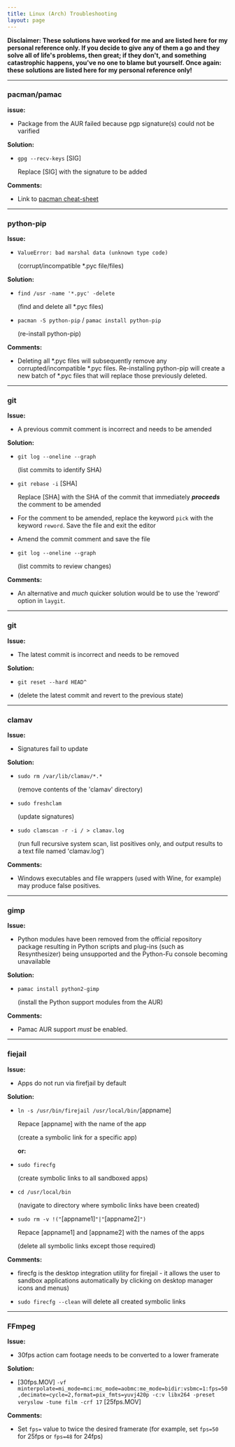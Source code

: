 ```yaml
---
title: Linux (Arch) Troubleshooting
layout: page
---
```


**Disclaimer: These solutions have worked for me and are listed here for my personal reference only. If you decide to give any of them a go and they solve all of life's problems, then great; if they don't, and something catastrophic happens, you've no one to blame but yourself. Once again: these solutions are listed here for my personal reference only!**

---

### pacman/pamac ###

**issue:**

- Package from the AUR failed because pgp signature(s) could not be varified

**Solution:**

- `gpg --recv-keys` [SIG]

   Replace [SIG] with the signature to be added

**Comments:**

- Link to [pacman cheat-sheet](https://difyel.com/cheatsheet/pacman-cheat-sheet/index.html)

----

### python-pip ###

**Issue:**

- `ValueError: bad marshal data (unknown type code)`

   (corrupt/incompatible *.pyc file/files)

**Solution:**

- `find /usr -name '*.pyc' -delete`

   (find and delete all *.pyc files)

- `pacman -S python-pip` / `pamac install python-pip`

   (re-install python-pip)

**Comments:**

- Deleting all *.pyc files will subsequently remove any corrupted/incompatible *.pyc files. Re-installing python-pip will create a new batch of *.pyc files that will replace those previously deleted.

----

### git ###

**Issue:**

 - A previous commit comment is incorrect and needs to be amended

**Solution:**

- `git log --oneline --graph`

  (list commits to identify SHA)

- `git rebase -i` [SHA]

  Replace [SHA] with the SHA of the commit that immediately _**proceeds**_ the comment to be amended

- For the comment to be amended, replace the keyword `pick` with the keyword `reword`. Save the file and exit the editor

- Amend the commit comment and save the file

- `git log --oneline --graph`

  (list commits to review changes)

**Comments:**

- An alternative and _much_ quicker solution would be to use the 'reword' option in `laygit`.

----  
  
 ### git ###
  
 **Issue:**
  
 - The latest commit is incorrect and needs to be removed
  
  **Solution:**
  
 - `git reset --hard HEAD^`
  
 - (delete the latest commit and revert to the previous state)
 
 ---- 

### clamav ###

**Issue:**

- Signatures fail to update

**Solution:**

- `sudo rm /var/lib/clamav/*.*`

   (remove contents of the 'clamav' directory)

- `sudo freshclam`

   (update signatures)
   
- `sudo clamscan -r -i / > clamav.log `

   (run full recursive system scan, list positives only, and output results to a text file named 'clamav.log')
   
**Comments:**

- Windows executables and file wrappers (used with Wine, for example) may produce false positives.

----

### gimp ###

**Issue:**

- Python modules have been removed from the official repository package resulting in Python scripts and plug-ins (such as Resynthesizer) being unsupported and the Python-Fu console becoming unavailable

**Solution:**

- `pamac install python2-gimp`
  
    (install the Python support modules from the AUR)
    
**Comments:**
    
- Pamac AUR support _must_ be enabled.

----

### fiejail ###

**Issue:**

- Apps do not run via firefjail by default

**Solution:**

- `ln -s /usr/bin/firejail /usr/local/bin/`[appname]

   Repace [appname] with the name of the app
   
   (create a symbolic link for a specific app)
   
   **or:**

- `sudo firecfg`

    (create symbolic links to all sandboxed apps)
    
- `cd /usr/local/bin`

    (navigate to directory where symbolic links have been created)
    
-  `sudo rm -v !("`[appname1]`"|"`[appname2]`")`

   Repace [appname1] and [appname2] with the names of the apps

    (delete all symbolic links except those required)
    
**Comments:**
    
- firecfg is the desktop integration utility for firejail - it allows the user to sandbox applications automatically by clicking on desktop manager icons and menus)

- `sudo firecfg --clean` will delete all created symbolic links

----

### FFmpeg ###

**Issue:**

- 30fps action cam footage needs to be converted to a lower framerate

**Solution:**

- [30fps.MOV] `-vf minterpolate=mi_mode=mci:mc_mode=aobmc:me_mode=bidir:vsbmc=1:fps=50,decimate=cycle=2,format=pix_fmts=yuvj420p -c:v libx264 -preset veryslow -tune film -crf 17` [25fps.MOV]
 
**Comments:**

- Set `fps=` value to twice the desired framerate (for example, set `fps=50` for 25fps or `fps=48` for 24fps)
